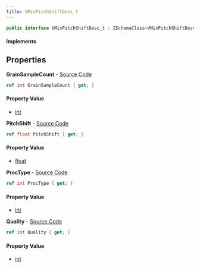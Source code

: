 ```yaml
---
title: VMixPitchShiftDesc_t
---
```


```csharp
public interface VMixPitchShiftDesc_t : ISchemaClass<VMixPitchShiftDesc_t>, ISchemaField, ISchemaClass, INativeHandle
```

#### Implements

## Properties

**GrainSampleCount** - [Source Code](https://github.com/swiftly-solution/swiftlys2/blob/master/managed/src/SwiftlyS2.Generated/Schemas/Interfaces/VMixPitchShiftDesc_t.cs#L16)

```csharp
ref int GrainSampleCount { get; }
```

#### Property Value

- [int](https://learn.microsoft.com/dotnet/api/system.int32)

**PitchShift** - [Source Code](https://github.com/swiftly-solution/swiftlys2/blob/master/managed/src/SwiftlyS2.Generated/Schemas/Interfaces/VMixPitchShiftDesc_t.cs#L18)

```csharp
ref float PitchShift { get; }
```

#### Property Value

- [float](https://learn.microsoft.com/dotnet/api/system.single)

**ProcType** - [Source Code](https://github.com/swiftly-solution/swiftlys2/blob/master/managed/src/SwiftlyS2.Generated/Schemas/Interfaces/VMixPitchShiftDesc_t.cs#L22)

```csharp
ref int ProcType { get; }
```

#### Property Value

- [int](https://learn.microsoft.com/dotnet/api/system.int32)

**Quality** - [Source Code](https://github.com/swiftly-solution/swiftlys2/blob/master/managed/src/SwiftlyS2.Generated/Schemas/Interfaces/VMixPitchShiftDesc_t.cs#L20)

```csharp
ref int Quality { get; }
```

#### Property Value

- [int](https://learn.microsoft.com/dotnet/api/system.int32)

